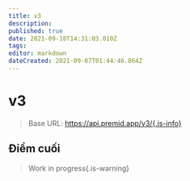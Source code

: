 ```yaml
---
title: v3
description:
published: true
date: 2021-09-18T14:31:03.010Z
tags:
editor: markdown
dateCreated: 2021-09-07T01:44:46.864Z
---
```


# v3

> Base URL: https://api.premid.app/v3/{.is-info}


## Điểm cuối
> Work in progress{.is-warning}